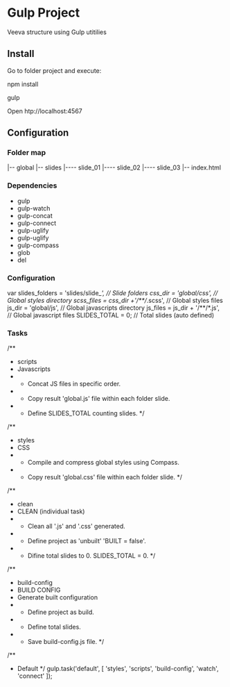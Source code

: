 # Gulp Project
Veeva structure using Gulp utitilies

## Install

Go to folder project and execute:

npm install

gulp

Open htp://localhost:4567

## Configuration

### Folder map

|-- global
|-- slides
|---- slide_01
|---- slide_02
|---- slide_03
|-- index.html

### Dependencies

- gulp
- gulp-watch
- gulp-concat
- gulp-connect
- gulp-uglify
- gulp-uglify
- gulp-compass
- glob
- del


### Configuration

var slides_folders    = 'slides/slide_*',         // Slide folders
    css_dir           = 'global/css',             // Global styles directory
    scss_files        = css_dir +'/**/*.scss',    // Global styles files
    js_dir            = 'global/js',              // Global javascripts directory
    js_files          = js_dir + '/**/*.js',      // Global javascript files
    SLIDES_TOTAL      = 0;                        // Total slides (auto defined)


### Tasks

/**
 * scripts
 * Javascripts
 * - Concat JS files in specific order.
 * - Copy result 'global.js' file within each folder slide.
 * - Define SLIDES_TOTAL counting slides.
 */

/**
 * styles
 * CSS
 * - Compile and compress global styles using Compass.
 * - Copy result 'global.css' file within each folder slide.
 */

/**
 * clean
 * CLEAN (individual task)
 * - Clean all '.js' and '.css' generated.
 * - Define project as 'unbuilt' 'BUILT = false'.
 * - Difine total slides to 0. SLIDES_TOTAL = 0.
 */

/**
 * build-config
 * BUILD CONFIG
 * Generate built configuration
 * - Define project as build.
 * - Define total slides.
 * - Save build-config.js file.
 */


/**
 * Default
 */
gulp.task('default', [ 'styles', 'scripts', 'build-config', 'watch', 'connect' ]);
